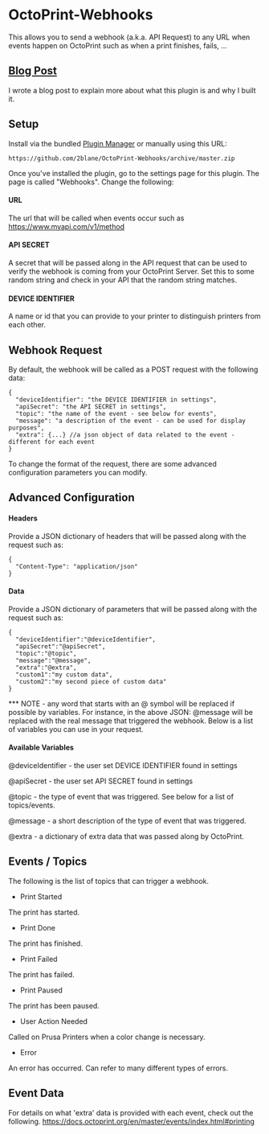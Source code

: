 # OctoPrint-Webhooks

This allows you to send a webhook (a.k.a. API Request) to any URL when events happen on OctoPrint such as when
a print finishes, fails, ...

## [Blog Post](https://www.darwincloud.com/blog/add-webhooks-to-your-3d-printer-with-octoprint/)

I wrote a blog post to explain more about what this plugin is and why I built it.

## Setup

Install via the bundled [Plugin Manager](https://docs.octoprint.org/en/master/bundledplugins/pluginmanager.html)
or manually using this URL:

    https://github.com/2blane/OctoPrint-Webhooks/archive/master.zip

Once you've installed the plugin, go to the settings page for this plugin. The page is called "Webhooks".
Change the following:

#### URL
The url that will be called when events occur such as https://www.myapi.com/v1/method
#### API SECRET
A secret that will be passed along in the API request that can be used to verify the webhook is coming from your OctoPrint Server. Set this to some random string and check in your API that the random string matches.
#### DEVICE IDENTIFIER
A name or id that you can provide to your printer to distinguish printers from each other.

## Webhook Request
By default, the webhook will be called as a POST request with the following data:
```
{
  "deviceIdentifier": "the DEVICE IDENTIFIER in settings",
  "apiSecret": "the API SECRET in settings",
  "topic": "the name of the event - see below for events",
  "message": "a description of the event - can be used for display purposes",
  "extra": {...} //a json object of data related to the event - different for each event
}
```

To change the format of the request, there are some advanced configuration parameters you can modify.

## Advanced Configuration

#### Headers
Provide a JSON dictionary of headers that will be passed along with the request such as:
```
{
  "Content-Type": "application/json"
}
```

#### Data
Provide a JSON dictionary of parameters that will be passed along with the request such as:
```
{
  "deviceIdentifier":"@deviceIdentifier",
  "apiSecret":"@apiSecret",
  "topic":"@topic",
  "message":"@message",
  "extra":"@extra",
  "custom1":"my custom data",
  "custom2":"my second piece of custom data"
}
```

*** NOTE - any word that starts with an @ symbol will be replaced if possible by variables.
For instance, in the above JSON: @message will be replaced with the real message that triggered the webhook.
Below is a list of variables you can use in your request.

#### Available Variables
@deviceIdentifier - the user set DEVICE IDENTIFIER found in settings

@apiSecret - the user set API SECRET found in settings

@topic - the type of event that was triggered. See below for a list of topics/events.

@message - a short description of the type of event that was triggered.

@extra - a dictionary of extra data that was passed along by OctoPrint.


## Events / Topics
The following is the list of topics that can trigger a webhook.

* Print Started

The print has started.

* Print Done

The print has finished.

* Print Failed

The print has failed.

* Print Paused

The print has been paused.

* User Action Needed

Called on Prusa Printers when a color change is necessary.

* Error

An error has occurred. Can refer to many different types of errors.

## Event Data
For details on what 'extra' data is provided with each event, check out the following.
https://docs.octoprint.org/en/master/events/index.html#printing
